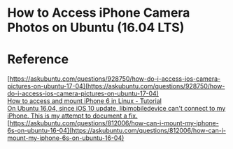 # How to Access iPhone Camera Photos on Ubuntu (16.04 LTS)


# Reference

[https://askubuntu.com/questions/928750/how-do-i-access-ios-camera-pictures-on-ubuntu-17-04](https://askubuntu.com/questions/928750/how-do-i-access-ios-camera-pictures-on-ubuntu-17-04)  
[How to access and mount iPhone 6 in Linux - Tutorial](https://www.dedoimedo.com/computers/linux-iphone-6.html)  
[On Ubuntu 16.04, since iOS 10 update, libimobiledevice can't connect to my iPhone. This is my attempt to document a fix.](https://gist.github.com/samrocketman/70dff6ebb18004fc37dc5e33c259a0fc)  
[https://askubuntu.com/questions/812006/how-can-i-mount-my-iphone-6s-on-ubuntu-16-04](https://askubuntu.com/questions/812006/how-can-i-mount-my-iphone-6s-on-ubuntu-16-04)  
